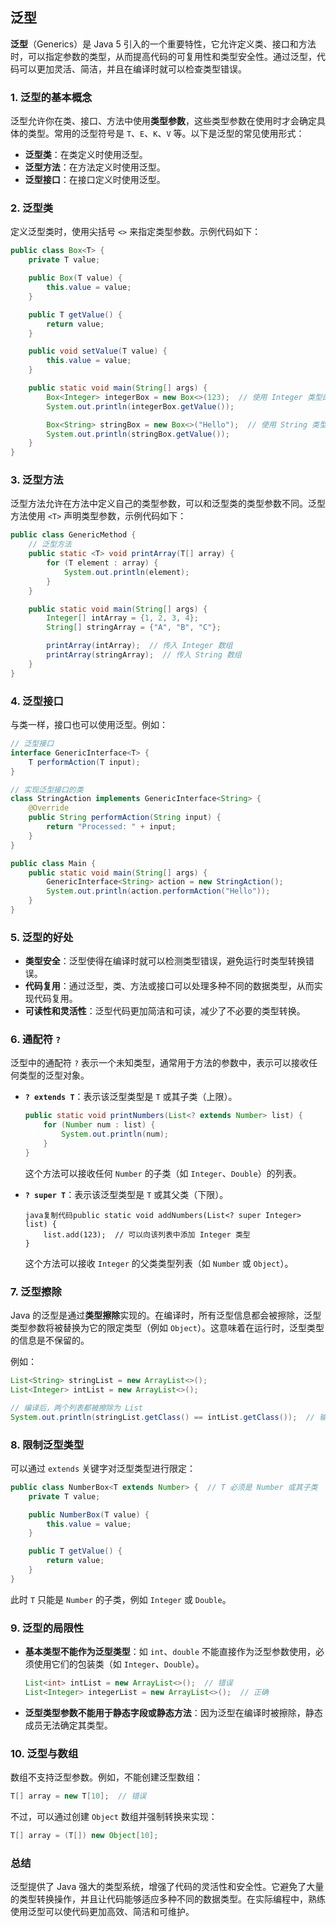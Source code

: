 ## 泛型

**泛型**（Generics）是 Java 5 引入的一个重要特性，它允许定义类、接口和方法时，可以指定参数的类型，从而提高代码的可复用性和类型安全性。通过泛型，代码可以更加灵活、简洁，并且在编译时就可以检查类型错误。

### 1. **泛型的基本概念**

泛型允许你在类、接口、方法中使用**类型参数**，这些类型参数在使用时才会确定具体的类型。常用的泛型符号是 `T`、`E`、`K`、`V` 等。以下是泛型的常见使用形式：

- **泛型类**：在类定义时使用泛型。
- **泛型方法**：在方法定义时使用泛型。
- **泛型接口**：在接口定义时使用泛型。

### 2. **泛型类**

定义泛型类时，使用尖括号 `<>` 来指定类型参数。示例代码如下：

```java
public class Box<T> {
    private T value;

    public Box(T value) {
        this.value = value;
    }

    public T getValue() {
        return value;
    }

    public void setValue(T value) {
        this.value = value;
    }

    public static void main(String[] args) {
        Box<Integer> integerBox = new Box<>(123);  // 使用 Integer 类型的泛型
        System.out.println(integerBox.getValue());

        Box<String> stringBox = new Box<>("Hello");  // 使用 String 类型的泛型
        System.out.println(stringBox.getValue());
    }
}
```

### 3. **泛型方法**

泛型方法允许在方法中定义自己的类型参数，可以和泛型类的类型参数不同。泛型方法使用 `<T>` 声明类型参数，示例代码如下：

```java
public class GenericMethod {
    // 泛型方法
    public static <T> void printArray(T[] array) {
        for (T element : array) {
            System.out.println(element);
        }
    }

    public static void main(String[] args) {
        Integer[] intArray = {1, 2, 3, 4};
        String[] stringArray = {"A", "B", "C"};

        printArray(intArray);  // 传入 Integer 数组
        printArray(stringArray);  // 传入 String 数组
    }
}
```

### 4. **泛型接口**

与类一样，接口也可以使用泛型。例如：

```java
// 泛型接口
interface GenericInterface<T> {
    T performAction(T input);
}

// 实现泛型接口的类
class StringAction implements GenericInterface<String> {
    @Override
    public String performAction(String input) {
        return "Processed: " + input;
    }
}

public class Main {
    public static void main(String[] args) {
        GenericInterface<String> action = new StringAction();
        System.out.println(action.performAction("Hello"));
    }
}
```

### 5. **泛型的好处**

- **类型安全**：泛型使得在编译时就可以检测类型错误，避免运行时类型转换错误。
- **代码复用**：通过泛型，类、方法或接口可以处理多种不同的数据类型，从而实现代码复用。
- **可读性和灵活性**：泛型代码更加简洁和可读，减少了不必要的类型转换。

### 6. **通配符 `?`**

泛型中的通配符 `?` 表示一个未知类型，通常用于方法的参数中，表示可以接收任何类型的泛型对象。

- **`? extends T`**：表示该泛型类型是 `T` 或其子类（上限）。

  ```java
  public static void printNumbers(List<? extends Number> list) {
      for (Number num : list) {
          System.out.println(num);
      }
  }
  ```

  这个方法可以接收任何 `Number` 的子类（如 `Integer`、`Double`）的列表。

- **`? super T`**：表示该泛型类型是 `T` 或其父类（下限）。

  ```
  java复制代码public static void addNumbers(List<? super Integer> list) {
      list.add(123);  // 可以向该列表中添加 Integer 类型
  }
  ```

  这个方法可以接收 `Integer` 的父类类型列表（如 `Number` 或 `Object`）。

### 7. **泛型擦除**

Java 的泛型是通过**类型擦除**实现的。在编译时，所有泛型信息都会被擦除，泛型类型参数将被替换为它的限定类型（例如 `Object`）。这意味着在运行时，泛型类型的信息是不保留的。

例如：

```java
List<String> stringList = new ArrayList<>();
List<Integer> intList = new ArrayList<>();

// 编译后，两个列表都被擦除为 List
System.out.println(stringList.getClass() == intList.getClass());  // 输出 true
```

### 8. **限制泛型类型**

可以通过 `extends` 关键字对泛型类型进行限定：

```java
public class NumberBox<T extends Number> {  // T 必须是 Number 或其子类
    private T value;

    public NumberBox(T value) {
        this.value = value;
    }

    public T getValue() {
        return value;
    }
}
```

此时 `T` 只能是 `Number` 的子类，例如 `Integer` 或 `Double`。

### 9. **泛型的局限性**

- **基本类型不能作为泛型类型**：如 `int`、`double` 不能直接作为泛型参数使用，必须使用它们的包装类（如 `Integer`、`Double`）。

  ```java
  List<int> intList = new ArrayList<>();  // 错误
  List<Integer> integerList = new ArrayList<>();  // 正确
  ```

- **泛型类型参数不能用于静态字段或静态方法**：因为泛型在编译时被擦除，静态成员无法确定其类型。

### 10. **泛型与数组**

数组不支持泛型参数。例如，不能创建泛型数组：

```java
T[] array = new T[10];  // 错误
```

不过，可以通过创建 `Object` 数组并强制转换来实现：

```java
T[] array = (T[]) new Object[10];
```

### 总结

泛型提供了 Java 强大的类型系统，增强了代码的灵活性和安全性。它避免了大量的类型转换操作，并且让代码能够适应多种不同的数据类型。在实际编程中，熟练使用泛型可以使代码更加高效、简洁和可维护。
